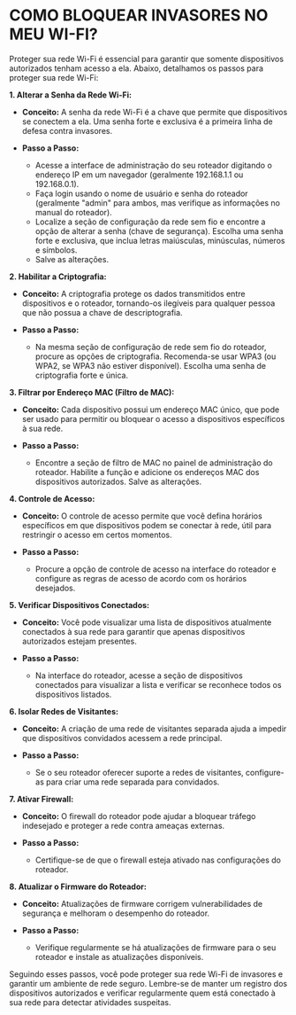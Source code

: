 # COMO BLOQUEAR INVASORES NO MEU WI-FI?
Proteger sua rede Wi-Fi é essencial para garantir que somente dispositivos autorizados tenham acesso a ela. Abaixo, detalhamos os passos para proteger sua rede Wi-Fi:

**1. Alterar a Senha da Rede Wi-Fi:**

- **Conceito:** A senha da rede Wi-Fi é a chave que permite que dispositivos se conectem a ela. Uma senha forte e exclusiva é a primeira linha de defesa contra invasores.

- **Passo a Passo:**
   - Acesse a interface de administração do seu roteador digitando o endereço IP em um navegador (geralmente 192.168.1.1 ou 192.168.0.1).
   - Faça login usando o nome de usuário e senha do roteador (geralmente "admin" para ambos, mas verifique as informações no manual do roteador).
   - Localize a seção de configuração da rede sem fio e encontre a opção de alterar a senha (chave de segurança). Escolha uma senha forte e exclusiva, que inclua letras maiúsculas, minúsculas, números e símbolos.
   - Salve as alterações.

**2. Habilitar a Criptografia:**

- **Conceito:** A criptografia protege os dados transmitidos entre dispositivos e o roteador, tornando-os ilegíveis para qualquer pessoa que não possua a chave de descriptografia.

- **Passo a Passo:**
   - Na mesma seção de configuração de rede sem fio do roteador, procure as opções de criptografia. Recomenda-se usar WPA3 (ou WPA2, se WPA3 não estiver disponível). Escolha uma senha de criptografia forte e única.

**3. Filtrar por Endereço MAC (Filtro de MAC):**

- **Conceito:** Cada dispositivo possui um endereço MAC único, que pode ser usado para permitir ou bloquear o acesso a dispositivos específicos à sua rede.

- **Passo a Passo:**
   - Encontre a seção de filtro de MAC no painel de administração do roteador. Habilite a função e adicione os endereços MAC dos dispositivos autorizados. Salve as alterações.

**4. Controle de Acesso:**

- **Conceito:** O controle de acesso permite que você defina horários específicos em que dispositivos podem se conectar à rede, útil para restringir o acesso em certos momentos.

- **Passo a Passo:**
   - Procure a opção de controle de acesso na interface do roteador e configure as regras de acesso de acordo com os horários desejados.

**5. Verificar Dispositivos Conectados:**

- **Conceito:** Você pode visualizar uma lista de dispositivos atualmente conectados à sua rede para garantir que apenas dispositivos autorizados estejam presentes.

- **Passo a Passo:**
   - Na interface do roteador, acesse a seção de dispositivos conectados para visualizar a lista e verificar se reconhece todos os dispositivos listados.

**6. Isolar Redes de Visitantes:**

- **Conceito:** A criação de uma rede de visitantes separada ajuda a impedir que dispositivos convidados acessem a rede principal.

- **Passo a Passo:**
   - Se o seu roteador oferecer suporte a redes de visitantes, configure-as para criar uma rede separada para convidados.

**7. Ativar Firewall:**

- **Conceito:** O firewall do roteador pode ajudar a bloquear tráfego indesejado e proteger a rede contra ameaças externas.

- **Passo a Passo:**
   - Certifique-se de que o firewall esteja ativado nas configurações do roteador.

**8. Atualizar o Firmware do Roteador:**

- **Conceito:** Atualizações de firmware corrigem vulnerabilidades de segurança e melhoram o desempenho do roteador.

- **Passo a Passo:**
   - Verifique regularmente se há atualizações de firmware para o seu roteador e instale as atualizações disponíveis.

Seguindo esses passos, você pode proteger sua rede Wi-Fi de invasores e garantir um ambiente de rede seguro. Lembre-se de manter um registro dos dispositivos autorizados e verificar regularmente quem está conectado à sua rede para detectar atividades suspeitas.